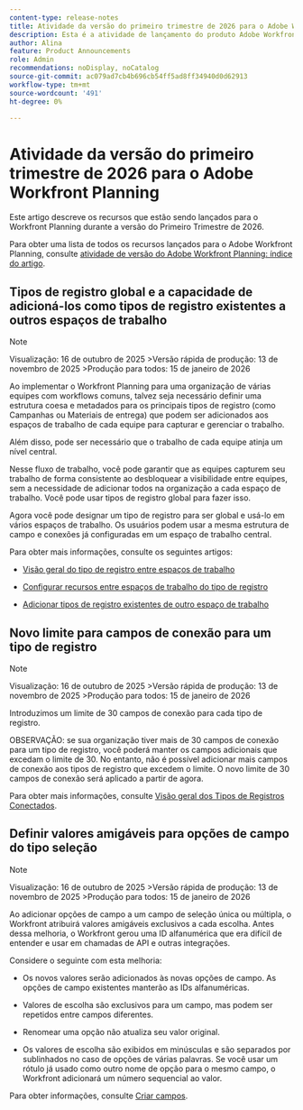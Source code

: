 ```yaml
---
content-type: release-notes
title: Atividade da versão do primeiro trimestre de 2026 para o Adobe Workfront Planning
description: Esta é a atividade de lançamento do produto Adobe Workfront Planning para o primeiro trimestre de 2026.
author: Alina
feature: Product Announcements
role: Admin
recommendations: noDisplay, noCatalog
source-git-commit: ac079ad7cb4b696cb54ff5ad8ff34940d0d62913
workflow-type: tm+mt
source-wordcount: '491'
ht-degree: 0%

---
```


# Atividade da versão do primeiro trimestre de 2026 para o Adobe Workfront Planning

Este artigo descreve os recursos que estão sendo lançados para o Workfront Planning durante a versão do Primeiro Trimestre de 2026.

<!--keep the sentence below for all future quarterly release pages-->

Para obter uma lista de todos os recursos lançados para o Adobe Workfront Planning, consulte [atividade de versão do Adobe Workfront Planning: índice do artigo](/help/quicksilver/product-announcements/product-releases/planning-release-activity/planning-release-activity-article-index.md).


## Tipos de registro global e a capacidade de adicioná-los como tipos de registro existentes a outros espaços de trabalho

>[!NOTE]
>
>Visualização: 16 de outubro de 2025
>&#x200B;>Versão rápida de produção: 13 de novembro de 2025
>&#x200B;>Produção para todos: 15 de janeiro de 2026

Ao implementar o Workfront Planning para uma organização de várias equipes com workflows comuns, talvez seja necessário definir uma estrutura coesa e metadados para os principais tipos de registro (como Campanhas ou Materiais de entrega) que podem ser adicionados aos espaços de trabalho de cada equipe para capturar e gerenciar o trabalho.

Além disso, pode ser necessário que o trabalho de cada equipe atinja um nível central.

Nesse fluxo de trabalho, você pode garantir que as equipes capturem seu trabalho de forma consistente ao desbloquear a visibilidade entre equipes, sem a necessidade de adicionar todos na organização a cada espaço de trabalho. Você pode usar tipos de registro global para fazer isso.

Agora você pode designar um tipo de registro para ser global e usá-lo em vários espaços de trabalho. Os usuários podem usar a mesma estrutura de campo e conexões já configuradas em um espaço de trabalho central.

Para obter mais informações, consulte os seguintes artigos:

* [Visão geral do tipo de registro entre espaços de trabalho](/help/quicksilver/planning/architecture/cross-workspace-record-types-overview.md)

* [Configurar recursos entre espaços de trabalho do tipo de registro](/help/quicksilver/planning/architecture/configure-record-type-cross-workspace-capabilities.md)

* [Adicionar tipos de registro existentes de outro espaço de trabalho](/help/quicksilver/planning/architecture/add-existing-record-types-from-another-workspace.md)

## Novo limite para campos de conexão para um tipo de registro

>[!NOTE]
>
>Visualização: 16 de outubro de 2025
>&#x200B;>Versão rápida de produção: 13 de novembro de 2025
>&#x200B;>Produção para todos: 15 de janeiro de 2026

Introduzimos um limite de 30 campos de conexão para cada tipo de registro.

OBSERVAÇÃO: se sua organização tiver mais de 30 campos de conexão para um tipo de registro, você poderá manter os campos adicionais que excedam o limite de 30. No entanto, não é possível adicionar mais campos de conexão aos tipos de registro que excedem o limite. O novo limite de 30 campos de conexão será aplicado a partir de agora.

Para obter mais informações, consulte [Visão geral dos Tipos de Registros Conectados](/help/quicksilver/planning/architecture/connect-record-types-overview.md).

## Definir valores amigáveis para opções de campo do tipo seleção

>[!NOTE]
>
>Visualização: 16 de outubro de 2025
>&#x200B;>Versão rápida de produção: 13 de novembro de 2025
>&#x200B;>Produção para todos: 15 de janeiro de 2026

Ao adicionar opções de campo a um campo de seleção única ou múltipla, o Workfront atribuirá valores amigáveis exclusivos a cada escolha. Antes dessa melhoria, o Workfront gerou uma ID alfanumérica que era difícil de entender e usar em chamadas de API e outras integrações.

Considere o seguinte com esta melhoria:

* Os novos valores serão adicionados às novas opções de campo. As opções de campo existentes manterão as IDs alfanuméricas.

* Valores de escolha são exclusivos para um campo, mas podem ser repetidos entre campos diferentes.

* Renomear uma opção não atualiza seu valor original.

* Os valores de escolha são exibidos em minúsculas e são separados por sublinhados no caso de opções de várias palavras. Se você usar um rótulo já usado como outro nome de opção para o mesmo campo, o Workfront adicionará um número sequencial ao valor.

Para obter informações, consulte [Criar campos](/help/quicksilver/planning/fields/create-fields.md).